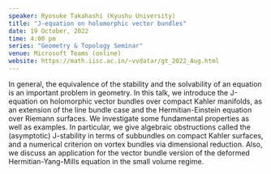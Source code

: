 ```yaml
---
speaker: Ryosuke Takahashi (Kyushu University)
title: "J-equation on holomorphic vector bundles"
date: 19 October, 2022
time: 4:00 pm
series: "Geometry & Topology Seminar"
venue: Microsoft Teams (online)
website: https://math.iisc.ac.in/~vvdatar/gt_2022_Aug.html
---
```


In general, the equivalence of the stability and the solvability of an equation is an important problem in geometry. 
In this talk, we introduce the J-equation on holomorphic vector bundles over compact Kahler manifolds, as an extension 
of the line bundle case and the Hermitian-Einstein equation over Riemann surfaces. We investigate some fundamental 
properties as well as examples. In particular, we give algebraic obstructions called the (asymptotic) J-stability in terms of 
subbundles on compact Kahler surfaces, and a numerical criterion on vortex bundles via dimensional reduction. Also, we discuss an 
application for the vector bundle version of the deformed Hermitian-Yang-Mills equation in the small volume regime.
